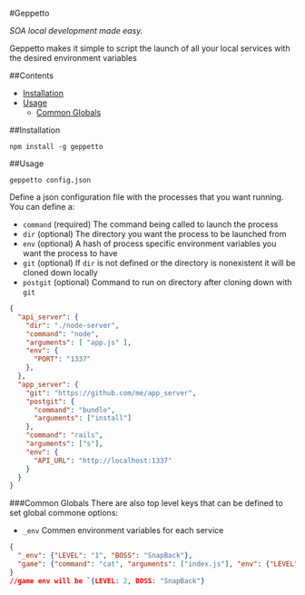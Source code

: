 #Geppetto

*SOA local development made easy.*

Geppetto makes it simple to script the launch of all your local services with the desired environment variables

##Contents
- [Installation](#installation)
- [Usage](#usage)
	- [Common Globals](#common-globals)

##Installation

`npm install -g geppetto`

##Usage

`geppetto config.json`

Define a json configuration file with the processes that you want running. You can define a:

- `command` (required) The command being called to launch the process
- `dir` (optional) The directory you want the process to be launched from
- `env` (optional) A hash of process specific environment variables you want the process to have
- `git` (optional) If `dir` is not defined or the directory is nonexistent it will be cloned down locally
- `postgit` (optional) Command to run on directory after cloning down with `git`


```json
{
  "api_server": {
    "dir": "./node-server",
    "command": "node",
    "arguments": [ "app.js" ],
    "env": {
      "PORT": "1337"
    },
  },
  "app_server": {
    "git": "https://github.com/me/app_server",
    "postgit": {
      "command": "bundle",
      "arguments": ["install"]
    },
    "command": "rails",
    "arguments": ["s"],
    "env": {
      "API_URL": "http://localhost:1337"
    }
  }
}
```

###Common Globals
There are also top level keys that can be defined to set global commone options:

- `_env` Commen environment variables for each service
```json
{
  "_env": {"LEVEL": "1", "BOSS": "SnapBack"},
  "game": {"command": "cat", "arguments": ["index.js"], "env": {"LEVEL": "2"}}
}
//game env will be `{LEVEL: 2, BOSS: "SnapBack"}
```

